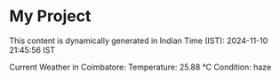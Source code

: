 # My Project

This content is dynamically generated in Indian Time (IST): 2024-11-10 21:45:56 IST


Current Weather in Coimbatore:
Temperature: 25.88 °C
Condition: haze

